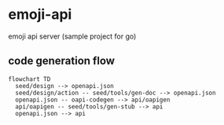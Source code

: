 # emoji-api
emoji api server (sample project for go)

## code generation flow

```mermaid
flowchart TD
  seed/design --> openapi.json
  seed/design/action -- seed/tools/gen-doc --> openapi.json
  openapi.json -- oapi-codegen --> api/oapigen
  api/oapigen -- seed/tools/gen-stub --> api
  openapi.json --> api
```
